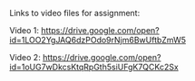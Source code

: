 Links to video files for assignment:

Video 1:
https://drive.google.com/open?id=1LOO2YgJAQ6dzPOdo9rNjm6BwUftbZmW5

Video 2:
https://drive.google.com/open?id=1oUG7wDkcsKtqRpGth5siUFgK7QCKc2Sx
